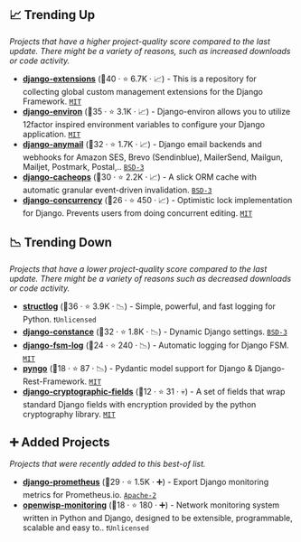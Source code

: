 ## 📈 Trending Up

_Projects that have a higher project-quality score compared to the last update. There might be a variety of reasons, such as increased downloads or code activity._

- <b><a href="https://github.com/django-extensions/django-extensions">django-extensions</a></b> (🥇40 ·  ⭐ 6.7K · 📈) - This is a repository for collecting global custom management extensions for the Django Framework. <code><a href="http://bit.ly/34MBwT8">MIT</a></code>
- <b><a href="https://github.com/joke2k/django-environ">django-environ</a></b> (🥇35 ·  ⭐ 3.1K · 📈) - Django-environ allows you to utilize 12factor inspired environment variables to configure your Django application. <code><a href="http://bit.ly/34MBwT8">MIT</a></code>
- <b><a href="https://github.com/anymail/django-anymail">django-anymail</a></b> (🥇32 ·  ⭐ 1.7K · 📈) - Django email backends and webhooks for Amazon SES, Brevo (Sendinblue), MailerSend, Mailgun, Mailjet, Postmark, Postal,.. <code><a href="http://bit.ly/3aKzpTv">BSD-3</a></code>
- <b><a href="https://github.com/Suor/django-cacheops">django-cacheops</a></b> (🥇30 ·  ⭐ 2.2K · 📈) - A slick ORM cache with automatic granular event-driven invalidation. <code><a href="http://bit.ly/3aKzpTv">BSD-3</a></code>
- <b><a href="https://github.com/saxix/django-concurrency">django-concurrency</a></b> (🥇26 ·  ⭐ 450 · 📈) - Optimistic lock implementation for Django. Prevents users from doing concurrent editing. <code><a href="http://bit.ly/34MBwT8">MIT</a></code>

## 📉 Trending Down

_Projects that have a lower project-quality score compared to the last update. There might be a variety of reasons such as decreased downloads or code activity._

- <b><a href="https://github.com/hynek/structlog">structlog</a></b> (🥈36 ·  ⭐ 3.9K · 📉) - Simple, powerful, and fast logging for Python. <code>❗Unlicensed</code>
- <b><a href="https://github.com/jazzband/django-constance">django-constance</a></b> (🥈32 ·  ⭐ 1.8K · 📉) - Dynamic Django settings. <code><a href="http://bit.ly/3aKzpTv">BSD-3</a></code>
- <b><a href="https://github.com/jazzband/django-fsm-log">django-fsm-log</a></b> (🥈24 ·  ⭐ 240 · 📉) - Automatic logging for Django FSM. <code><a href="http://bit.ly/34MBwT8">MIT</a></code>
- <b><a href="https://github.com/yezz123/pyngo">pyngo</a></b> (🥉18 ·  ⭐ 87 · 📉) - Pydantic model support for Django & Django-Rest-Framework. <code><a href="http://bit.ly/34MBwT8">MIT</a></code>
- <b><a href="https://github.com/foundertherapy/django-cryptographic-fields">django-cryptographic-fields</a></b> (🥉12 ·  ⭐ 31 · 💀) - A set of fields that wrap standard Django fields with encryption provided by the python cryptography library. <code><a href="http://bit.ly/34MBwT8">MIT</a></code>

## ➕ Added Projects

_Projects that were recently added to this best-of list._

- <b><a href="https://github.com/korfuri/django-prometheus">django-prometheus</a></b> (🥉29 ·  ⭐ 1.5K · ➕) - Export Django monitoring metrics for Prometheus.io. <code><a href="http://bit.ly/3nYMfla">Apache-2</a></code>
- <b><a href="https://github.com/openwisp/openwisp-monitoring">openwisp-monitoring</a></b> (🥉18 ·  ⭐ 180 · ➕) - Network monitoring system written in Python and Django, designed to be extensible, programmable, scalable and easy to.. <code>❗Unlicensed</code>

